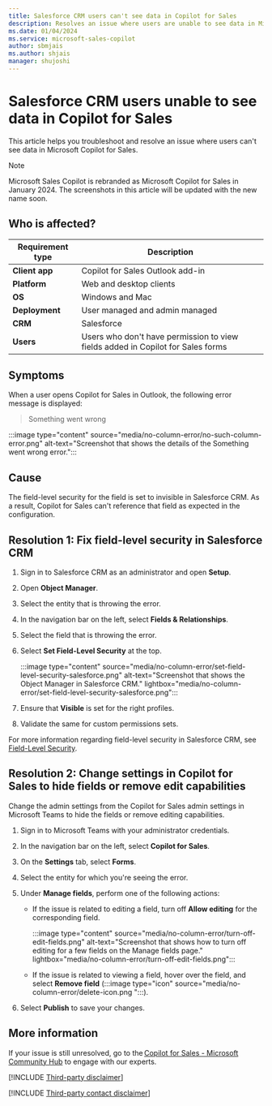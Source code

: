 ```yaml
---
title: Salesforce CRM users can't see data in Copilot for Sales
description: Resolves an issue where users are unable to see data in Microsoft Copilot for Sales.
ms.date: 01/04/2024
ms.service: microsoft-sales-copilot
author: sbmjais
ms.author: shjais
manager: shujoshi
---
```

# Salesforce CRM users unable to see data in Copilot for Sales

This article helps you troubleshoot and resolve an issue where users can't see data in Microsoft Copilot for Sales.

> [!NOTE]
> Microsoft Sales Copilot is rebranded as Microsoft Copilot for Sales in January 2024. The screenshots in this article will be updated with the new name soon.

## Who is affected?

| Requirement type |Description  |
|---------|---------|
|**Client app**     |  Copilot for Sales Outlook add-in        |
|**Platform**     | Web and desktop clients         |
|**OS**     | Windows and Mac         |
|**Deployment**     | User managed and admin managed       |
|**CRM**     | Salesforce        |
|**Users**     | Users who don't have permission to view fields added in Copilot for Sales forms   |

## Symptoms

When a user opens Copilot for Sales in Outlook, the following error message is displayed:

> Something went wrong

:::image type="content" source="media/no-column-error/no-such-column-error.png" alt-text="Screenshot that shows the details of the Something went wrong error.":::

## Cause

The field-level security for the field is set to invisible in Salesforce CRM. As a result, Copilot for Sales can't reference that field as expected in the configuration.

## Resolution 1: Fix field-level security in Salesforce CRM

1. Sign in to Salesforce CRM as an administrator and open **Setup**.

2. Open **Object Manager**.

3. Select the entity that is throwing the error.

4. In the navigation bar on the left, select **Fields & Relationships**.

5. Select the field that is throwing the error.

6. Select **Set Field-Level Security** at the top.

    :::image type="content" source="media/no-column-error/set-field-level-security-salesforce.png" alt-text="Screenshot that shows the Object Manager in Salesforce CRM." lightbox="media/no-column-error/set-field-level-security-salesforce.png":::

7. Ensure that **Visible** is set for the right profiles.

8. Validate the same for custom permissions sets.

For more information regarding field-level security in Salesforce CRM, see [Field-Level Security](https://help.salesforce.com/s/articleView?id=sf.admin_fls.htm&type=5).

## Resolution 2: Change settings in Copilot for Sales to hide fields or remove edit capabilities

Change the admin settings from the Copilot for Sales admin settings in Microsoft Teams to hide the fields or remove editing capabilities.

1. Sign in to Microsoft Teams with your administrator credentials.

2. In the navigation bar on the left, select **Copilot for Sales**.

3. On the **Settings** tab, select **Forms**.

4. Select the entity for which you're seeing the error.

5. Under **Manage fields**, perform one of the following actions:

    - If the issue is related to editing a field, turn off **Allow editing** for the corresponding field.

        :::image type="content" source="media/no-column-error/turn-off-edit-fields.png" alt-text="Screenshot that shows how to turn off editing for a few fields on the Manage fields page." lightbox="media/no-column-error/turn-off-edit-fields.png":::
    - If the issue is related to viewing a field, hover over the field, and select **Remove field** (:::image type="icon" source="media/no-column-error/delete-icon.png ":::).

6. Select **Publish** to save your changes.

## More information

If your issue is still unresolved, go to the [Copilot for Sales - Microsoft Community Hub](https://techcommunity.microsoft.com/t5/viva-sales/bd-p/VivaSales) to engage with our experts.

[!INCLUDE [Third-party disclaimer](../../includes/third-party-disclaimer.md)]

[!INCLUDE [Third-party contact disclaimer](../../includes/third-party-contact-disclaimer.md)]
